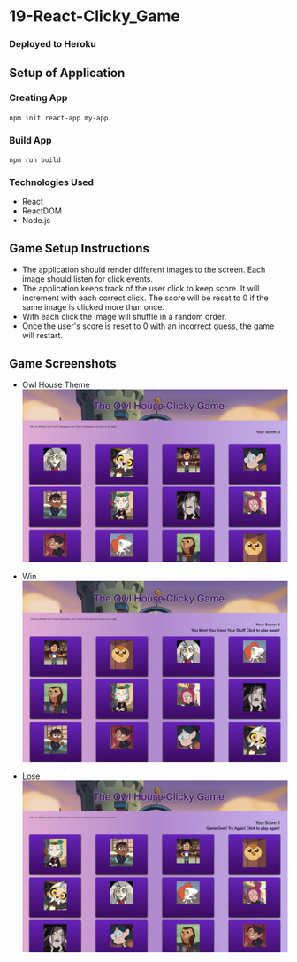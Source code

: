 # 19-React-Clicky_Game

### Deployed to Heroku

## Setup of Application

### Creating App

  `npm init react-app my-app`

### Build App

  `npm run build`

### Technologies Used
- React
- ReactDOM
- Node.js

## Game Setup Instructions
- The application should render different images to the screen. Each image should listen for click events.
- The application keeps track of the user click to keep score. It will increment with each correct click. The score will be reset to 0 if the same image is clicked more than once.
- With each click the image will shuffle in a random order.
- Once the user's score is reset to 0 with an incorrect guess, the game will restart.

## Game Screenshots
- Owl House Theme
![](public/assets/images/owlhouse.png)

- Win
![](public/assets/images/won.png)

- Lose
![](public/assets/images/lose.png)
